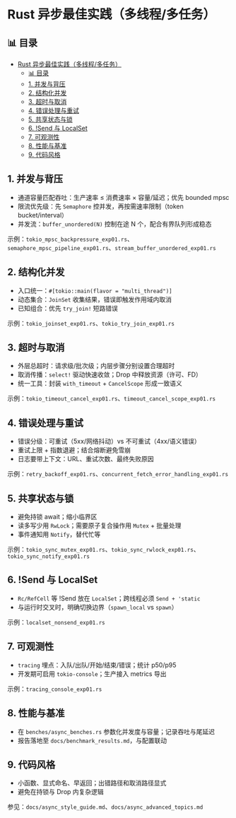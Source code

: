 ﻿# Rust 异步最佳实践（多线程/多任务）

## 📊 目录

- [Rust 异步最佳实践（多线程/多任务）](#rust-异步最佳实践多线程多任务)
  - [📊 目录](#-目录)
  - [1. 并发与背压](#1-并发与背压)
  - [2. 结构化并发](#2-结构化并发)
  - [3. 超时与取消](#3-超时与取消)
  - [4. 错误处理与重试](#4-错误处理与重试)
  - [5. 共享状态与锁](#5-共享状态与锁)
  - [6. !Send 与 LocalSet](#6-send-与-localset)
  - [7. 可观测性](#7-可观测性)
  - [8. 性能与基准](#8-性能与基准)
  - [9. 代码风格](#9-代码风格)

## 1. 并发与背压

- 通道容量匹配吞吐：生产速率 ≤ 消费速率 × 容量/延迟；优先 bounded mpsc
- 限流优先级：先 `Semaphore` 控并发，再按需速率限制（token bucket/interval）
- 并发流：`buffer_unordered(N)` 控制在途 N 个，配合有界队列形成稳态

示例：`tokio_mpsc_backpressure_exp01.rs`、`semaphore_mpsc_pipeline_exp01.rs`、`stream_buffer_unordered_exp01.rs`

## 2. 结构化并发

- 入口统一：`#[tokio::main(flavor = "multi_thread")]`
- 动态集合：`JoinSet` 收集结果，错误即触发作用域内取消
- 已知组合：优先 `try_join!` 短路错误

示例：`tokio_joinset_exp01.rs`、`tokio_try_join_exp01.rs`

## 3. 超时与取消

- 外层总超时：请求级/批次级；内层步骤分别设置合理超时
- 取消传播：`select!` 驱动快速收敛；Drop 中释放资源（许可、FD）
- 统一工具：封装 `with_timeout` + `CancelScope` 形成一致语义

示例：`tokio_timeout_cancel_exp01.rs`、`timeout_cancel_scope_exp01.rs`

## 4. 错误处理与重试

- 错误分级：可重试（5xx/网络抖动）vs 不可重试（4xx/语义错误）
- 重试上限 + 指数退避；结合熔断避免雪崩
- 日志要带上下文：URL、重试次数、最终失败原因

示例：`retry_backoff_exp01.rs`、`concurrent_fetch_error_handling_exp01.rs`

## 5. 共享状态与锁

- 避免持锁 await；缩小临界区
- 读多写少用 `RwLock`；需要原子复合操作用 `Mutex` + 批量处理
- 事件通知用 `Notify`，替代忙等

示例：`tokio_sync_mutex_exp01.rs`、`tokio_sync_rwlock_exp01.rs`、`tokio_sync_notify_exp01.rs`

## 6. !Send 与 LocalSet

- `Rc/RefCell` 等 !Send 放在 `LocalSet`；跨线程必须 `Send + 'static`
- 与运行时交叉时，明确切换边界（`spawn_local` vs `spawn`）

示例：`localset_nonsend_exp01.rs`

## 7. 可观测性

- `tracing` 埋点：入队/出队/开始/结束/错误；统计 p50/p95
- 开发期可启用 `tokio-console`；生产接入 metrics 导出

示例：`tracing_console_exp01.rs`

## 8. 性能与基准

- 在 `benches/async_benches.rs` 参数化并发度与容量；记录吞吐与尾延迟
- 报告落地至 `docs/benchmark_results.md`，与配置联动

## 9. 代码风格

- 小函数、显式命名、早返回；出错路径和取消路径显式
- 避免在持锁与 Drop 内复杂逻辑

参见：`docs/async_style_guide.md`、`docs/async_advanced_topics.md`
